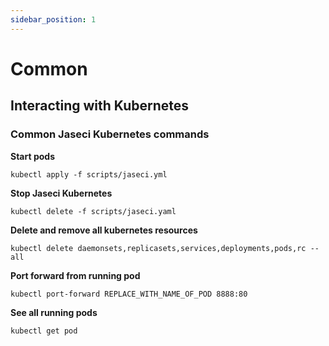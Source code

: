 ```yaml
---
sidebar_position: 1
---
```


# Common 

## Interacting with Kubernetes

### Common Jaseci Kubernetes commands

**Start pods**

```
kubectl apply -f scripts/jaseci.yml
```

**Stop Jaseci Kubernetes**
```
kubectl delete -f scripts/jaseci.yaml
```

**Delete and remove all kubernetes resources**
```
kubectl delete daemonsets,replicasets,services,deployments,pods,rc --all
```

**Port forward from running pod**
```
kubectl port-forward REPLACE_WITH_NAME_OF_POD 8888:80
```

**See all running pods**
```
kubectl get pod
```